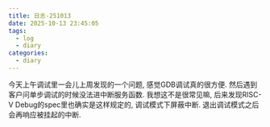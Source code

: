 ```yaml
---
title: 日志-251013
date: 2025-10-13 23:45:05
tags:
  - log
  - diary
categories:
  - diary
---
```


今天上午调试里一会儿上周发现的一个问题, 感觉GDB调试真的很方便.
然后遇到客户问单步调试的时候没法进中断服务函数. 我想这不是很常见嘛,
后来发现RISC-V Debug的spec里也确实是这样规定的, 调试模式下屏蔽中断.
退出调试模式之后会再响应被挂起的中断.
